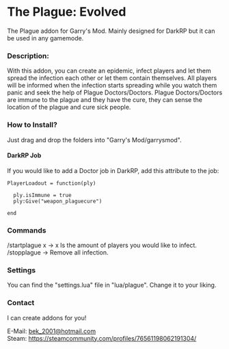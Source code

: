 # The Plague: Evolved
The Plague addon for Garry's Mod. Mainly designed for DarkRP but it can be used in any gamemode.

### Description:
With this addon, you can create an epidemic, infect players and let them spread the infection each other or let them contain themselves. All players will be informed when the infection starts spreading while you watch them panic and seek the help of Plague Doctors/Doctors.
Plague Doctors/Doctors are immune to the plague and they have the cure, they can sense the location of the plague and cure sick people.


### How to Install?
Just drag and drop the folders into "Garry's Mod/garrysmod".


#### DarkRP Job
If you would like to add a Doctor job in DarkRP, add this attribute to the job:
```
PlayerLoadout = function(ply)

  ply.isImmune = true
  ply:Give("weapon_plaguecure")
  
end
```
### Commands
/startplague x -> x Is the amount of players you would like to infect.
/stopplague -> Remove all infection.


### Settings
You can find the "settings.lua" file in "lua/plague". Change it to your liking.


### Contact
I can create addons for you!

E-Mail: bek_2001@hotmail.com       
Steam: https://steamcommunity.com/profiles/76561198062191304/

